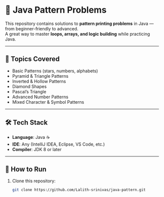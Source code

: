 # 🎨 Java Pattern Problems

This repository contains solutions to **pattern printing problems** in Java — from beginner-friendly to advanced.  
A great way to master **loops, arrays, and logic building** while practicing Java.

---

## 📌 Topics Covered
- Basic Patterns (stars, numbers, alphabets)
- Pyramid & Triangle Patterns
- Inverted & Hollow Patterns
- Diamond Shapes
- Pascal’s Triangle
- Advanced Number Patterns
- Mixed Character & Symbol Patterns

---

## 🛠️ Tech Stack
- **Language**: Java ☕
- **IDE**: Any (IntelliJ IDEA, Eclipse, VS Code, etc.)
- **Compiler**: JDK 8 or later

---

## 🚀 How to Run
1. Clone this repository:
   ```bash
   git clone https://github.com/Lalith-srinivas/java-pattern.git
